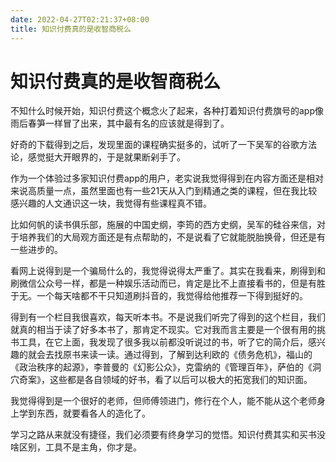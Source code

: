 ```yaml
---
date: 2022-04-27T02:21:37+08:00
title: 知识付费真的是收智商税么
---
```


# 知识付费真的是收智商税么

不知什么时候开始，知识付费这个概念火了起来，各种打着知识付费旗号的app像雨后春笋一样冒了出来，其中最有名的应该就是得到了。

好奇的下载得到之后，发现里面的课程确实挺多的，试听了一下吴军的谷歌方法论，感觉挺大开眼界的，于是就果断剁手了。

作为一个体验过多家知识付费app的用户，老实说我觉得得到在内容方面还是相对来说高质量一点，虽然里面也有一些21天从入门到精通之类的课程，但在我比较感兴趣的人文通识这一块，我觉得有些课程真不错。

比如何帆的读书俱乐部，施展的中国史纲，李筠的西方史纲，吴军的硅谷来信，对于培养我们的大局观方面还是有点帮助的，不是说看了它就能脱胎换骨，但还是有一些进步的。

看网上说得到是一个骗局什么的，我觉得说得太严重了。其实在我看来，刷得到和刷微信公众号一样，都是一种娱乐活动而已，肯定是比不上直接看书的，但是有胜于无。一个每天啥都不干只知道刷抖音的，我觉得给他推荐一下得到挺好的。

得到有一个栏目我很喜欢，每天听本书。不是说我们听完了得到的这个栏目，我们就真的相当于读了好多本书了，那肯定不现实。它对我而言主要是一个很有用的挑书工具，在它上面，我发现了很多我以前都没听说过的书，听了它的简介后，感兴趣的就会去找原书来读一读。通过得到，了解到达利欧的《债务危机》，福山的《政治秩序的起源》，李普曼的《幻影公众》，克雷纳的《管理百年》，萨伯的《洞穴奇案》，这些都是各自领域的好书，看了以后可以极大的拓宽我们的知识面。

我觉得得到是一个很好的老师，但师傅领进门，修行在个人，能不能从这个老师身上学到东西，就要看各人的造化了。

学习之路从来就没有捷径，我们必须要有终身学习的觉悟。知识付费其实和买书没啥区别，工具不是主角，你才是。